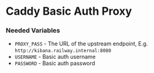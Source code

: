 # Caddy Basic Auth Proxy

### Needed Variables

- `PROXY_PASS` - The URL of the upstream endpoint, E.g. `http://kibana.railway.internal:8080`
- `USERNAME` - Basic auth username
- `PASSWORD` - Basic auth password